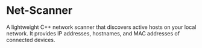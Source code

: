 # Net-Scanner
A lightweight C++ network scanner that discovers active hosts on your local network. It provides IP addresses, hostnames, and MAC addresses of connected devices.
